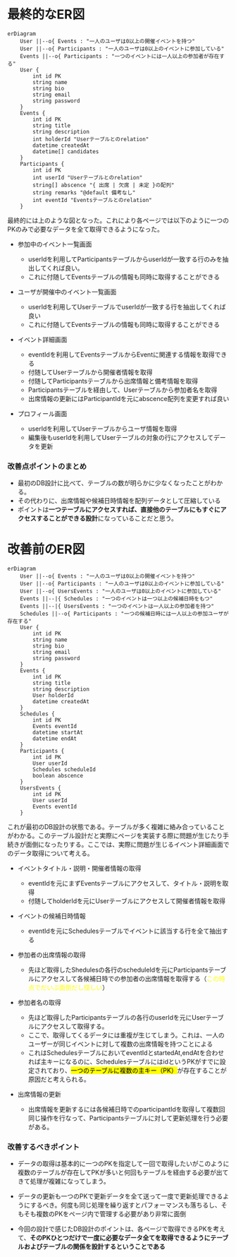 # 最終的なER図

```mermaid
erDiagram
    User ||--o{ Events : "一人のユーザは0以上の開催イベントを持つ"
    User ||--o{ Participants : "一人のユーザは0以上のイベントに参加している"
    Events ||--o{ Participants : "一つのイベントには一人以上の参加者が存在する"
    User {
        int id PK
        string name
        string bio 
        string email 
        string password
    }
    Events {
        int id PK
        string title
        string description
        int holderId "Userテーブルとのrelation"
        datetime createdAt
        datetime[] candidates
    }
    Participants {
        int id PK
        int userId "Userテーブルとのrelation"
        string[] abscence "{ 出席 | 欠席 | 未定 }の配列"
        string remarks "@default 備考なし"
        int eventId "Eventsテーブルとのrelation"
    }
```

最終的には上のような図となった。これにより各ページでは以下のように一つのPKのみで必要なデータを全て取得できるようになった。
* 参加中のイベント一覧画面
    * userIdを利用してParticipantsテーブルからuserIdが一致する行のみを抽出してくれば良い。
    * これに付随してEventsテーブルの情報も同時に取得することができる

* ユーザが開催中のイベント一覧画面
    * userIdを利用してUserテーブルでuserIdが一致する行を抽出してくれば良い
    * これに付随してEventsテーブルの情報も同時に取得することができる

* イベント詳細画面
    * eventIdを利用してEventsテーブルからEventに関連する情報を取得できる
    * 付随してUserテーブルから開催者情報を取得
    * 付随してParticipantsテーブルから出席情報と備考情報を取得
    * Participantsテーブルを経由して、Userテーブルから参加者名を取得
    * 出席情報の更新にはParticipantIdを元にabscence配列を変更すれば良い

* プロフィール画面
    * userIdを利用してUserテーブルからユーザ情報を取得
    * 編集後もuserIdを利用してUserテーブルの対象の行にアクセスしてデータを更新

### 改善点ポイントのまとめ
* 最初のDB設計に比べて、テーブルの数が明らかに少なくなったことがわかる。
* その代わりに、出席情報や候補日時情報を配列データとして圧縮している
* ポイントは**一つテーブルにアクセスすれば、直接他のテーブルにもすぐにアクセスすることができる設計**になっていることだと思う。

# 改善前のER図

```mermaid
erDiagram
    User ||--o{ Events : "一人のユーザは0以上の開催イベントを持つ"
    User ||--o{ Participants : "一人のユーザは0以上のイベントに参加している"
    User ||--o{ UsersEvents : "一人のユーザは0以上のイベントに参加している"
    Events ||--|{ Schedules : "一つのイベントは一つ以上の候補日時をもつ"
    Events ||--|{ UsersEvents : "一つのイベントは一人以上の参加者を持つ"
    Schedules ||--o{ Participants : "一つの候補日時には一人以上の参加ユーザが存在する"
    User {
        int id PK
        string name
        string bio 
        string email 
        string password
    }
    Events {
        int id PK
        string title
        string description
        User holderId
        datetime createdAt
    }
    Schedules {
        int id PK
        Events eventId
        datetime startAt
        datetime endAt
    }
    Participants {
        int id PK
        User userId
        Schedules scheduleId
        boolean abscence
    }
    UsersEvents {
        int id PK
        User userId
        Events eventId
    }
```

これが最初のDB設計の状態である。テーブルが多く複雑に絡み合っていることがわかる。このテーブル設計だと実際にページを実装する際に問題が生じたり手続きが面倒になったりする。ここでは、実際に問題が生じるイベント詳細画面でのデータ取得について考える。

* イベントタイトル・説明・開催者情報の取得
    * eventIdを元にまずEventsテーブルにアクセスして、タイトル・説明を取得
    * 付随してholderIdを元にUserテーブルにアクセスして開催者情報を取得
* イベントの候補日時情報
    * eventIdを元にSchedulesテーブルでイベントに該当する行を全て抽出する
* 参加者の出席情報の取得
    * 先ほど取得したShedulesの各行のscheduleIdを元にParticipantsテーブルにアクセスして各候補日時での参加者の出席情報を取得する（<span style="color:yellow">この時点でだいぶ面倒だし怪しい</span>）
* 参加者名の取得
    * 先ほど取得したParticipantsテーブルの各行のuserIdを元にUserテーブルにアクセスして取得する。
    * ここで、取得してくるデータには重複が生じてしまう。これは、一人のユーザーが同じイベントに対して複数の出席情報を持つことによる
    * これはSchedulesテーブルにおいてeventIdとstartedAt,endAtを合わせれば主キーになるのに、SchedulesテーブルにはidというPKがすでに設定されており、<mark>一つのテーブルに複数の主キー（PK）</mark>が存在することが原因だと考えられる。

* 出席情報の更新
    * 出席情報を更新するには各候補日時でのparticipantIdを取得して複数回同じ操作を行なって、Participantsテーブルに対して更新処理を行う必要がある。

### 改善するべきポイント
* データの取得は基本的に一つのPKを指定して一回で取得したいがこのように複数のテーブルが存在してPKが多いと何回もテーブルを経由する必要が出てきて処理が複雑になってしまう。
* データの更新も一つのPKで更新データを全て送って一度で更新処理できるようにするべき。何度も同じ処理を繰り返すとパフォーマンスも落ちるし、そもそも複数のPKをページ内で管理する必要があり非常に面倒

* 今回の設計で感じたDB設計のポイントは、各ページで取得できるPKを考えて、**そのPKひとつだけで一度に必要なデータ全てを取得できるようにテーブルおよびテーブルの関係を設計するということである**
